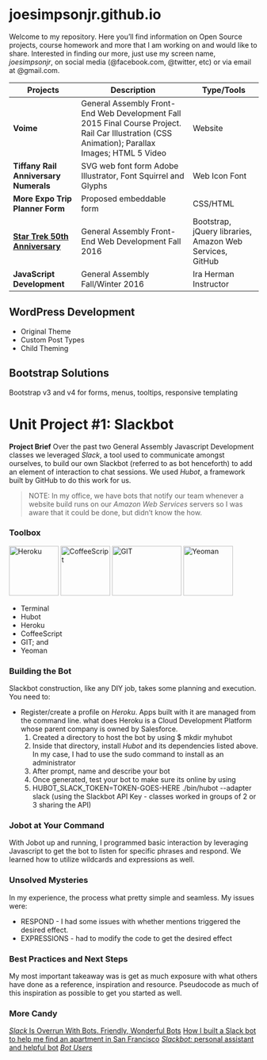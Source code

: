 # joesimpsonjr.github.io
Welcome to my repository. Here you’ll find information on Open Source projects, course homework and more that I am working on and would like to share. Interested in finding our more, just use my screen name, *joesimpsonjr*, on social media (@facebook.com, @twitter, etc) or via email at @gmail.com.

Projects | Description | Type/Tools
-------- | ----------- | ----
**Voime** | General Assembly Front-End Web Development Fall 2015 Final Course Project. Rail Car Illustration (CSS Animation); Parallax Images; HTML 5 Video | Website
**Tiffany Rail Anniversary Numerals** | SVG web font form Adobe Illustrator, Font Squirrel and Glyphs | Web Icon Font
**More Expo Trip Planner Form** | Proposed embeddable form | CSS/HTML
[**Star Trek 50th Anniversary**](https://s3-us-west-2.amazonaws.com/bonustreks/index.html) | General Assembly Front-End Web Development Fall 2016 | Bootstrap, jQuery libraries, Amazon Web Services, GitHub
**JavaScript Development** | General Assembly Fall/Winter 2016 | Ira Herman Instructor

## WordPress Development
* Original Theme
* Custom Post Types
* Child Theming

## Bootstrap Solutions
Bootstrap v3 and v4 for forms, menus, tooltips, responsive templating

# Unit Project #1: Slackbot
**Project Brief**
Over the past two General Assembly Javascript Development classes we leveraged *Slack*, a tool used to communicate amongst ourselves, to build our own Slackbot (referred to as bot henceforth) to add an element of interaction to chat sessions. We used *Hubot*, a framework built by GitHub to do this work for us.

> NOTE: In my office, we have bots that notify our team whenever a website build runs on our *Amazon Web Services* servers so I was aware that it could be done, but didn’t know the how.

### Toolbox
<img src="http://saasiter.com/img/services/heroku.png.pagespeed.ce.VI9m2NmQL2.png" data-canonical-src="http://saasiter.com/img/services/heroku.png.pagespeed.ce.VI9m2NmQL2.png" width="100" height="100" Title="Heroku"/>
<img src="http://wegeeks.us/assets/coffeescript_logo-553d0e0b9fc0a816ef444280eeabc84d.png" width="100" height="100" Title="CoffeeScript"/>
<img class="git" src="http://www.plusdoption.com/lib/img/all/github-logo.png" width="140" height="100" Title="GIT"/>
<img src="http://javascript-html5-tutorial.com/wp-content/uploads/2016/08/yeoman-tool.png" width="100" height="100" Title="Yeoman"/>

* Terminal
* Hubot
* Heroku
* CoffeeScript
* GIT; and
* Yeoman


### Building the Bot
Slackbot construction, like any DIY job, takes some planning and execution. You need to:
* Register/create a profile on *Heroku*. Apps built with it are managed from the command line. what does Heroku is a Cloud Development Platform whose parent company is owned by Salesforce.
  1. Created a directory to host the bot by using $ mkdir myhubot
  2. Inside that directory, install *Hubot* and its dependencies listed above. In my case, I had to use the sudo command to install as an administrator
  3. After prompt, name and describe your bot
  4. Once generated, test your bot to make sure its online by using
  5. HUBOT_SLACK_TOKEN=TOKEN-GOES-HERE ./bin/hubot --adapter slack  (using the Slackbot API Key - classes worked in groups of 2 or 3 sharing the API)
### Jobot at Your Command
With Jobot up and running, I programmed basic interaction by leveraging Javascript to get the bot to listen for specific phrases and respond. We learned how to utilize wildcards and expressions as well.
### Unsolved Mysteries
In my experience, the process what pretty simple and seamless. My issues were:
* RESPOND - I had some issues with whether mentions triggered the desired effect.
* EXPRESSIONS - had to modify the code to get the desired effect
### Best Practices and Next Steps
My most important takeaway was is get as much exposure with what others have done as a reference, inspiration and resource. Pseudocode as much of this inspiration as possible to get you started as well.
### More Candy
[*Slack* Is Overrun With Bots. Friendly, Wonderful Bots](https://www.wired.com/2015/08/slack-overrun-bots-friendly-wonderful-bots/)
[How I built a Slack bot to help me find an apartment in San Francisco](https://www.dataquest.io/blog/apartment-finding-slackbot/)
[*Slackbot:* personal assistant and helpful bot](https://get.slack.help/hc/en-us/articles/202026038-Slackbot-personal-assistant-and-helpful-bot-)
[*Bot Users*](https://api.slack.com/bot-users)
